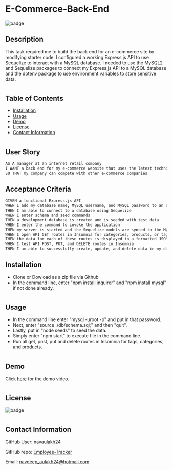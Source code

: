# E-Commerce-Back-End
![badge](https://img.shields.io/badge/license-MIT-orange)

## Description
This task required me to build the back end for an e-commerce site by modifying starter code. I configured a working Express.js API to use Sequelize to interact with a MySQL database. I needed to use the MySQL2 and Sequelize packages to connect my Express.js API to a MySQL database and the dotenv package to use environment variables to store sensitive data.

#
## Table of Contents
* [Installation](#installation)
* [Usage](#usage)
* [Demo](#demo)
* [License](#license)
* [Contact Information](#contact-information)
#

## User Story
```md
AS A manager at an internet retail company
I WANT a back end for my e-commerce website that uses the latest technologies
SO THAT my company can compete with other e-commerce companies
```

## Acceptance Criteria
```md
GIVEN a functional Express.js API
WHEN I add my database name, MySQL username, and MySQL password to an environment variable file
THEN I am able to connect to a database using Sequelize
WHEN I enter schema and seed commands
THEN a development database is created and is seeded with test data
WHEN I enter the command to invoke the application
THEN my server is started and the Sequelize models are synced to the MySQL database
WHEN I open API GET routes in Insomnia for categories, products, or tags
THEN the data for each of these routes is displayed in a formatted JSON
WHEN I test API POST, PUT, and DELETE routes in Insomnia
THEN I am able to successfully create, update, and delete data in my database
```

## Installation
- Clone or Dowload as a zip file via Github
- In the command line, enter "npm install inquirer" and "npm install mysql" if not done already.
#

## Usage
- In the command line enter "mysql -uroot -p" and put in that password.
- Next, enter "source ./db/schema.sql;" and then "quit".
- Lastly, put in "node seeds" to seed the data.
- Simply enter "npm start" to execute file in the command line.
- Run all get, post, put and delete routes in Insomnia for tags, categories, and products.
#

## Demo
Click [here](https://drive.google.com/file/d/1OqVQKYOC2mii4sJVRm9EOTK7P89JQy9J/view) for the demo video.
#
## License 
![badge](https://img.shields.io/badge/license-MIT-orange) 
#

## Contact Information

GitHub User: navaulakh24

GitHub repo: [Employee-Tracker](https://github.com/navaulakh24/E-Commerce-Back-End)

Email: navdeep_aulakh24@hotmail.com
